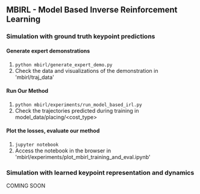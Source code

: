 ## MBIRL - Model Based Inverse Reinforcement Learning

### Simulation with ground truth keypoint predictions

#### Generate expert demonstrations
1. ```python mbirl/generate_expert_demo.py``` 
2. Check the data and visualizations of the demonstration in 'mbirl/traj_data'

#### Run Our Method
1. ```python mbirl/experiments/run_model_based_irl.py```
2. Check the trajectories predicted during training in model_data/placing/<cost_type>

#### Plot the losses, evaluate our method
1. ```jupyter notebook```
2. Access the notebook in the browser in 'mbirl/experiments/plot_mbirl_training_and_eval.ipynb'

### Simulation with learned keypoint representation and dynamics
COMING SOON
